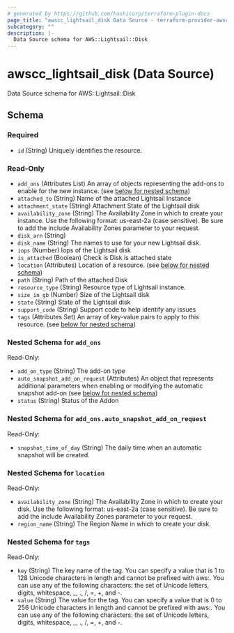 ```yaml
---
# generated by https://github.com/hashicorp/terraform-plugin-docs
page_title: "awscc_lightsail_disk Data Source - terraform-provider-awscc"
subcategory: ""
description: |-
  Data Source schema for AWS::Lightsail::Disk
---
```


# awscc_lightsail_disk (Data Source)

Data Source schema for AWS::Lightsail::Disk



<!-- schema generated by tfplugindocs -->
## Schema

### Required

- `id` (String) Uniquely identifies the resource.

### Read-Only

- `add_ons` (Attributes List) An array of objects representing the add-ons to enable for the new instance. (see [below for nested schema](#nestedatt--add_ons))
- `attached_to` (String) Name of the attached Lightsail Instance
- `attachment_state` (String) Attachment State of the Lightsail disk
- `availability_zone` (String) The Availability Zone in which to create your instance. Use the following format: us-east-2a (case sensitive). Be sure to add the include Availability Zones parameter to your request.
- `disk_arn` (String)
- `disk_name` (String) The names to use for your new Lightsail disk.
- `iops` (Number) Iops of the Lightsail disk
- `is_attached` (Boolean) Check is Disk is attached state
- `location` (Attributes) Location of a resource. (see [below for nested schema](#nestedatt--location))
- `path` (String) Path of the  attached Disk
- `resource_type` (String) Resource type of Lightsail instance.
- `size_in_gb` (Number) Size of the Lightsail disk
- `state` (String) State of the Lightsail disk
- `support_code` (String) Support code to help identify any issues
- `tags` (Attributes Set) An array of key-value pairs to apply to this resource. (see [below for nested schema](#nestedatt--tags))

<a id="nestedatt--add_ons"></a>
### Nested Schema for `add_ons`

Read-Only:

- `add_on_type` (String) The add-on type
- `auto_snapshot_add_on_request` (Attributes) An object that represents additional parameters when enabling or modifying the automatic snapshot add-on (see [below for nested schema](#nestedatt--add_ons--auto_snapshot_add_on_request))
- `status` (String) Status of the Addon

<a id="nestedatt--add_ons--auto_snapshot_add_on_request"></a>
### Nested Schema for `add_ons.auto_snapshot_add_on_request`

Read-Only:

- `snapshot_time_of_day` (String) The daily time when an automatic snapshot will be created.



<a id="nestedatt--location"></a>
### Nested Schema for `location`

Read-Only:

- `availability_zone` (String) The Availability Zone in which to create your disk. Use the following format: us-east-2a (case sensitive). Be sure to add the include Availability Zones parameter to your request.
- `region_name` (String) The Region Name in which to create your disk.


<a id="nestedatt--tags"></a>
### Nested Schema for `tags`

Read-Only:

- `key` (String) The key name of the tag. You can specify a value that is 1 to 128 Unicode characters in length and cannot be prefixed with aws:. You can use any of the following characters: the set of Unicode letters, digits, whitespace, _, ., /, =, +, and -.
- `value` (String) The value for the tag. You can specify a value that is 0 to 256 Unicode characters in length and cannot be prefixed with aws:. You can use any of the following characters: the set of Unicode letters, digits, whitespace, _, ., /, =, +, and -.


